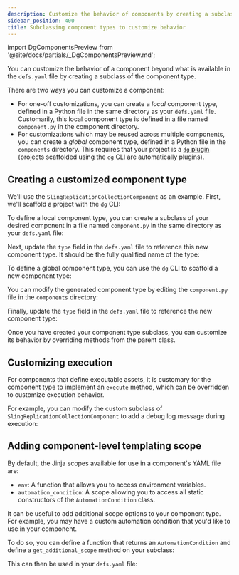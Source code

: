 ```yaml
---
description: Customize the behavior of components by creating a subclass of the component type.
sidebar_position: 400
title: Subclassing component types to customize behavior
---
```


import DgComponentsPreview from '@site/docs/partials/\_DgComponentsPreview.md';

<DgComponentsPreview />

You can customize the behavior of a component beyond what is available in the `defs.yaml` file by creating a subclass of the component type.

There are two ways you can customize a component:

- For one-off customizations, you can create a _local_ component type, defined in a Python file in the same directory as your `defs.yaml` file. Customarily, this local component type is defined in a file named `component.py` in the component directory.
- For customizations which may be reused across multiple components, you can create a _global_ component type, defined in a Python file in the `components` directory. This requires that your project is a [`dg` plugin](./creating-dg-plugin) (projects scaffolded using the `dg` CLI are automatically plugins).

## Creating a customized component type

We'll use the `SlingReplicationCollectionComponent` as an example. First, we'll scaffold a project with the `dg` CLI:

<CliInvocationExample path="docs_snippets/docs_snippets/guides/components/customizing-existing-component/1-scaffold-project.txt" />
<CliInvocationExample path="docs_snippets/docs_snippets/guides/components/customizing-existing-component/2-tree.txt" />

<Tabs>
<TabItem value="local" label="Local component type">

To define a local component type, you can create a subclass of your desired component in a file named `component.py` in the same directory as your `defs.yaml` file:

<CodeExample
  path="docs_snippets/docs_snippets/guides/components/customizing-existing-component/local/3-component.py"
  language="python"
  title="my_project/defs/my_sling_sync/component.py"
/>

Next, update the `type` field in the `defs.yaml` file to reference this new component type. It should be the fully qualified name of the type:

<CodeExample
  path="docs_snippets/docs_snippets/guides/components/customizing-existing-component/local/5-defs.yaml"
  language="yaml"
  title="my_project/defs/my_sling_sync/component.yaml"
/>

<CliInvocationExample path="docs_snippets/docs_snippets/guides/components/customizing-existing-component/local/4-tree.txt" />
</TabItem>
<TabItem value="global" label="Global component type">

To define a global component type, you can use the `dg` CLI to scaffold a new component type:

<CliInvocationExample path="docs_snippets/docs_snippets/guides/components/customizing-existing-component/global/3-scaffold-component.txt" />

<CliInvocationExample path="docs_snippets/docs_snippets/guides/components/customizing-existing-component/global/5-tree.txt" />

You can modify the generated component type by editing the `component.py` file in the `components` directory:

<CodeExample
  path="docs_snippets/docs_snippets/guides/components/customizing-existing-component/global/4-component.py"
  language="python"
  title="my_project/components/custom_sling_replication_component.py"
/>

Finally, update the `type` field in the `defs.yaml` file to reference the new component type:

<CodeExample path="docs_snippets/docs_snippets/guides/components/customizing-existing-component/global/6-defs.yaml" language="yaml" title="my_project/defs/my_sling_sync/defs.yaml" />
</TabItem>
</Tabs>

Once you have created your component type subclass, you can customize its behavior by overriding methods from the parent class.

## Customizing execution

For components that define executable assets, it is customary for the component type to implement an `execute` method, which can be overridden to customize execution behavior.

For example, you can modify the custom subclass of `SlingReplicationCollectionComponent` to add a debug log message during execution:

<CodeExample
  path="docs_snippets/docs_snippets/guides/components/customizing-existing-component/7-component.py"
  language="python"
/>

## Adding component-level templating scope

By default, the Jinja scopes available for use in a component's YAML file are:

- `env`: A function that allows you to access environment variables.
- `automation_condition`: A scope allowing you to access all static constructors of the `AutomationCondition` class.

It can be useful to add additional scope options to your component type. For example, you may have a custom automation condition that you'd like to use in your component.

To do so, you can define a function that returns an `AutomationCondition` and define a `get_additional_scope` method on your subclass:

<CodeExample
  path="docs_snippets/docs_snippets/guides/components/customizing-existing-component/8-component.py"
  language="python"
/>

This can then be used in your `defs.yaml` file:

<Tabs>
  <TabItem value="local" label="Local component type">
    <CodeExample
      path="docs_snippets/docs_snippets/guides/components/customizing-existing-component/local/9-defs.yaml"
      language="yaml"
    />
  </TabItem>
  <TabItem value="global" label="Global component type">
    <CodeExample
      path="docs_snippets/docs_snippets/guides/components/customizing-existing-component/global/9-defs.yaml"
      language="yaml"
    />
  </TabItem>
</Tabs>
